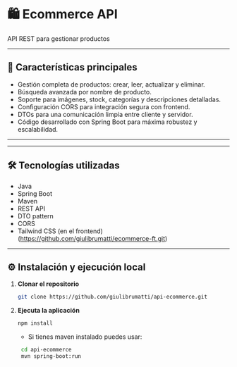 # 🛍️ Ecommerce API

API REST para gestionar productos

---

## 🚀 Características principales

- Gestión completa de productos: crear, leer, actualizar y eliminar.
- Búsqueda avanzada por nombre de producto.
- Soporte para imágenes, stock, categorías y descripciones detalladas.
- Configuración CORS para integración segura con frontend.
- DTOs para una comunicación limpia entre cliente y servidor.
- Código desarrollado con Spring Boot para máxima robustez y escalabilidad.

---


---

## 🛠️ Tecnologías utilizadas

- Java
- Spring Boot
- Maven
- REST API
- DTO pattern
- CORS
- Tailwind CSS (en el frontend) (https://github.com/giulibrumatti/ecommerce-ft.git)

---

## ⚙️ Instalación y ejecución local

1. **Clonar el repositorio**

   ```bash
   git clone https://github.com/giulibrumatti/api-ecommerce.git
   ```

2. **Ejecuta la aplicación**

   ```bash
   npm install
   ```
   - Si tienes maven instalado puedes usar:
   ```bash
    cd api-ecommerce
    mvn spring-boot:run
   ```
